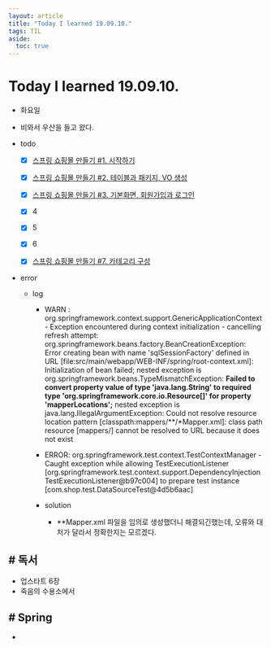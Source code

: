```yaml
---
layout: article
title: "Today I learned 19.09.10."
tags: TIL
aside:
  toc: true
---
```


# Today I learned 19.09.10.
- 화요일

- 비와서 우산을 들고 왔다.

- todo

  - [x] [스프링 쇼핑몰 만들기 #1. 시작하기](https://kuzuro.blogspot.com/2018/09/1.html)
  - [x] [스프링 쇼핑몰 만들기 #2. 테이블과 패키지, VO 생성](https://kuzuro.blogspot.com/2018/09/2-vo.html)
  - [x] [스프링 쇼핑몰 만들기 #3. 기본화면, 회원가입과 로그인](https://kuzuro.blogspot.com/2018/10/3.html)
  - [x] 4
  - [x] 5
  - [x] 6
  - [x] [스프링 쇼핑몰 만들기 #7. 카테고리 구성](https://kuzuro.blogspot.com/2018/10/7.html)


- error

  - log

      - WARN : org.springframework.context.support.GenericApplicationContext - Exception encountered during context initialization - cancelling refresh attempt: org.springframework.beans.factory.BeanCreationException: Error creating bean with name 'sqlSessionFactory' defined in URL [file:src/main/webapp/WEB-INF/spring/root-context.xml]: Initialization of bean failed; nested exception is org.springframework.beans.TypeMismatchException: **Failed to convert property value of type 'java.lang.String' to required type 'org.springframework.core.io.Resource[]' for property 'mapperLocations';** nested exception is java.lang.IllegalArgumentException: Could not resolve resource location pattern [classpath:mappers/**/*Mapper.xml]: class path resource [mappers/] cannot be resolved to URL because it does not exist

      - ERROR: org.springframework.test.context.TestContextManager - Caught exception while allowing TestExecutionListener [org.springframework.test.context.support.DependencyInjectionTestExecutionListener@b97c004] to prepare test instance [com.shop.test.DataSourceTest@4d5b6aac]
    - solution

        - **Mapper.xml 파일을 임의로 생성했더니 해결되긴했는데, 오류와 대처가 달라서 정확한지는 모르겠다.
        
          

## # 독서

- 업스타트 6장
- 죽음의 수용소에서



## # Spring

- 
